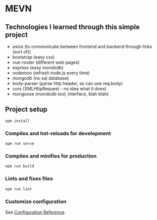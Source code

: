 # MEVN

## Technologies I learned through this simple project

- axios (to communicate between frontend and backend through links (sort of))
- bootstrap (easy css)
- vue-router (different web pages)
- express (easy mondodb)
- nodemon (refresh node.js every time)
- mongodb (no sql database)
- body-parser (parse http header, so can use req.body)
- cors (XMLHttpRequest - no idea what it does)
- mongoose (mondodb tool, interface, blah blah)

## Project setup
```
npm install
```

### Compiles and hot-reloads for development
```
npm run serve
```

### Compiles and minifies for production
```
npm run build
```

### Lints and fixes files
```
npm run lint
```

### Customize configuration
See [Configuration Reference](https://cli.vuejs.org/config/).
